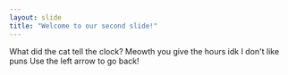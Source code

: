 ```yaml
---
layout: slide
title: "Welcome to our second slide!"
---
```

What did the cat tell the clock? Meowth you give the hours idk I don't like puns
Use the left arrow to go back!
